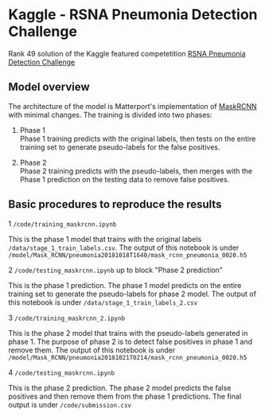 # Kaggle - RSNA Pneumonia Detection Challenge 

Rank 49 solution of the Kaggle featured competetition [RSNA Pneumonia Detection Challenge](https://www.kaggle.com/c/rsna-pneumonia-detection-challenge)


## Model overview
The architecture of the model is Matterport's implementation of [MaskRCNN](https://github.com/matterport/Mask_RCNN) with minimal changes. The training is divided into two phases:

1. Phase 1  
Phase 1 training predicts with the original labels, then tests on the entire training set to generate pseudo-labels for the false positives.

2. Phase 2  
Phase 2 training predicts with the pseudo-labels, then merges with the Phase 1 prediction on the testing data to remove false positives.



## Basic procedures to reproduce the results

1
`/code/training_maskrcnn.ipynb`

This is the phase 1 model that trains with the original labels `/data/stage_1_train_labels.csv`. The output of this notebook is under `/model/Mask_RCNN/pneumonia20181018T1640/mask_rcnn_pneumonia_0020.h5`

2
`/code/testing_maskrcnn.ipynb` up to block "Phase 2 prediction"

This is the phase 1 prediction. The phase 1 model predicts on the entire training set to generate the pseudo-labels for phase 2 model. The output of this notebook is under `/data/stage_1_train_labels_2.csv`

3
`/code/training_maskrcnn_2.ipynb`

This is the phase 2 model that trains with the pseudo-labels generated in phase 1. The purpose of phase 2 is to detect false positives in phase 1 and remove them. The output of this notebook is under `/model/Mask_RCNN/pneumonia20181021T0214/mask_rcnn_pneumonia_0020.h5`

4
`/code/testing_maskrcnn.ipynb`

This is the phase 2 prediction. The phase 2 model predicts the false positives and then remove them from the phase 1 predictions. The final output is under `/code/submission.csv`